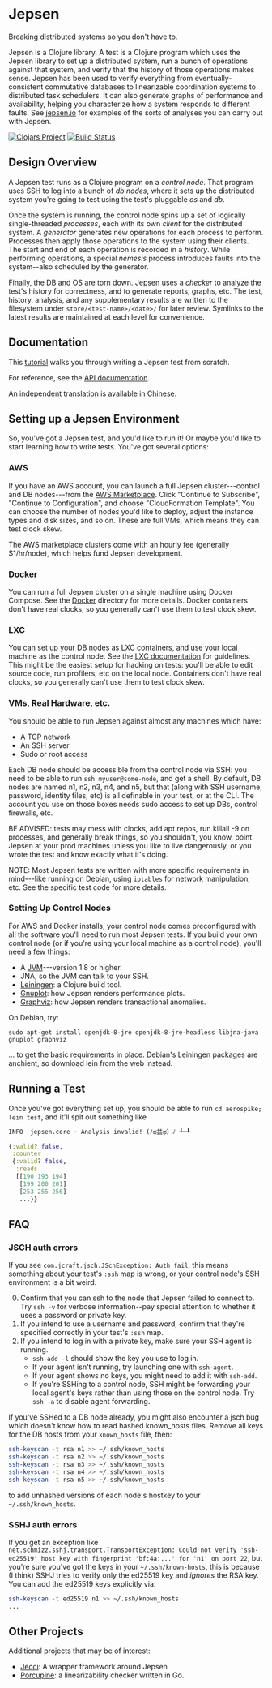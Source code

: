 # Jepsen

Breaking distributed systems so you don't have to.

Jepsen is a Clojure library. A test is a Clojure program which uses the Jepsen
library to set up a distributed system, run a bunch of operations against that
system, and verify that the history of those operations makes sense. Jepsen has
been used to verify everything from eventually-consistent commutative databases
to linearizable coordination systems to distributed task schedulers. It can
also generate graphs of performance and availability, helping you characterize
how a system responds to different faults. See
[jepsen.io](https://jepsen.io/analyses) for examples of the sorts of analyses
you can carry out with Jepsen.

[![Clojars Project](https://img.shields.io/clojars/v/jepsen.svg)](https://clojars.org/jepsen)
[![Build Status](https://travis-ci.com/jepsen-io/jepsen.svg?branch=main)](https://travis-ci.com/jepsen-io/jepsen)

## Design Overview

A Jepsen test runs as a Clojure program on a *control node*. That program uses
SSH to log into a bunch of *db nodes*, where it sets up the distributed system
you're going to test using the test's pluggable *os* and *db*.

Once the system is running, the control node spins up a set of logically
single-threaded *processes*, each with its own *client* for the distributed
system. A *generator* generates new operations for each process to perform.
Processes then apply those operations to the system using their clients. The
start and end of each operation is recorded in a *history*. While performing
operations, a special *nemesis* process introduces faults into the system--also
scheduled by the generator.

Finally, the DB and OS are torn down. Jepsen uses a *checker* to analyze the
test's history for correctness, and to generate reports, graphs, etc. The test,
history, analysis, and any supplementary results are written to the filesystem
under `store/<test-name>/<date>/` for later review. Symlinks to the latest
results are maintained at each level for convenience.

## Documentation

This [tutorial](doc/tutorial/index.md) walks you through writing a Jepsen test
from scratch.

For reference, see the [API documentation](http://jepsen-io.github.io/jepsen/).

An independent translation is available in [Chinese](https://jaydenwen123.gitbook.io/zh_jepsen_doc/).

## Setting up a Jepsen Environment

So, you've got a Jepsen test, and you'd like to run it! Or maybe you'd like to start learning how to write tests. You've got several options:

### AWS

If you have an AWS account, you can launch a full Jepsen cluster---control and
DB nodes---from the [AWS
Marketplace](https://aws.amazon.com/marketplace/pp/Jepsen-LLC-Jepsen/B01LZ7Y7U0).
Click "Continue to Subscribe", "Continue to Configuration", and choose
"CloudFormation Template". You can choose the number of nodes you'd like to
deploy, adjust the instance types and disk sizes, and so on. These are full
VMs, which means they can test clock skew.

The AWS marketplace clusters come with an hourly fee (generally $1/hr/node),
which helps fund Jepsen development.

### Docker

You can run a full Jepsen cluster on a single machine using Docker Compose. See the [Docker](/docker) directory for more details. Docker containers don't have real clocks, so you generally can't use them to test clock skew.

### LXC

You can set up your DB nodes as LXC containers, and use your local machine as
the control node. See the [LXC documentation](doc/lxc.md) for guidelines. This
might be the easiest setup for hacking on tests: you'll be able to edit source
code, run profilers, etc on the local node. Containers don't have real clocks, so you generally can't use them to test clock skew.

### VMs, Real Hardware, etc.

You should be able to run Jepsen against almost any machines which have:

- A TCP network
- An SSH server
- Sudo or root access

Each DB node should be accessible from the control node via SSH: you need to be
able to run `ssh myuser@some-node`, and get a shell. By default, DB nodes are
named n1, n2, n3, n4, and n5, but that (along with SSH username, password,
identity files, etc) is all definable in your test, or at the CLI. The account
you use on those boxes needs sudo access to set up DBs, control firewalls, etc.

BE ADVISED: tests may mess with clocks, add apt repos, run killall -9 on
processes, and generally break things, so you shouldn't, you know, point Jepsen
at your prod machines unless you like to live dangerously, or you wrote the
test and know exactly what it's doing.

NOTE: Most Jepsen tests are written with more specific requirements in
mind---like running on Debian, using `iptables` for network manipulation, etc.
See the specific test code for more details.

### Setting Up Control Nodes

For AWS and Docker installs, your control node comes preconfigured with all the
software you'll need to run most Jepsen tests. If you build your own control
node (or if you're using your local machine as a control node), you'll need a
few things:

- A [JVM](https://openjdk.java.net/install/)---version 1.8 or higher.
- JNA, so the JVM can talk to your SSH.
- [Leiningen](https://leiningen.org/): a Clojure build tool.
- [Gnuplot](http://www.gnuplot.info/): how Jepsen renders performance plots.
- [Graphviz](https://graphviz.org/): how Jepsen renders transactional anomalies.

On Debian, try:

```
sudo apt-get install openjdk-8-jre openjdk-8-jre-headless libjna-java gnuplot graphviz
```

... to get the basic requirements in place. Debian's Leiningen packages are
anchient, so download lein from the web instead.

## Running a Test

Once you've got everything set up, you should be able to run `cd aerospike;
lein test`, and it'll spit out something like

```clj
INFO  jepsen.core - Analysis invalid! (ﾉಥ益ಥ）ﾉ ┻━┻

{:valid? false,
 :counter
 {:valid? false,
  :reads
  [[190 193 194]
   [199 200 201]
   [253 255 256]
   ...}}
```

## FAQ

### JSCH auth errors

If you see `com.jcraft.jsch.JSchException: Auth fail`, this means something
about your test's `:ssh` map is wrong, or your control node's SSH environment
is a bit weird.

0. Confirm that you can ssh to the node that Jepsen failed to connect to. Try
   `ssh -v` for verbose information--pay special attention to whether it uses a
   password or private key.
1. If you intend to use a username and password, confirm that they're specified
   correctly in your test's `:ssh` map.
2. If you intend to log in with a private key, make sure your SSH agent is
   running.
   - `ssh-add -l` should show the key you use to log in.
   - If your agent isn't running, try launching one with `ssh-agent`.
   - If your agent shows no keys, you might need to add it with `ssh-add`.
   - If you're SSHing to a control node, SSH might be forwarding your local
     agent's keys rather than using those on the control node. Try `ssh -a` to
     disable agent forwarding.

If you've SSHed to a DB node already, you might also encounter a jsch bug which
doesn't know how to read hashed known_hosts files. Remove all keys for the DB
hosts from your `known_hosts` file, then:

```sh
ssh-keyscan -t rsa n1 >> ~/.ssh/known_hosts
ssh-keyscan -t rsa n2 >> ~/.ssh/known_hosts
ssh-keyscan -t rsa n3 >> ~/.ssh/known_hosts
ssh-keyscan -t rsa n4 >> ~/.ssh/known_hosts
ssh-keyscan -t rsa n5 >> ~/.ssh/known_hosts
```

to add unhashed versions of each node's hostkey to your `~/.ssh/known_hosts`.

### SSHJ auth errors

If you get an exception like `net.schmizz.sshj.transport.TransportException:
Could not verify 'ssh-ed25519' host key with fingerprint 'bf:4a:...' for 'n1'
on port 22`, but you're sure you've got the keys in your `~/.ssh/known-hosts`,
this is because (I think) SSHJ tries to verify only the ed25519 key and
*ignores* the RSA key. You can add the ed25519 keys explicitly via:

```sh
ssh-keyscan -t ed25519 n1 >> ~/.ssh/known_hosts
...
```

## Other Projects

Additional projects that may be of interest:

- [Jecci](https://github.com/michaelzenz/jecci): A wrapper framework around Jepsen
- [Porcupine](https://github.com/anishathalye/porcupine): a linearizability checker written in Go.
